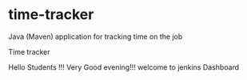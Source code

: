 # time-tracker
Java (Maven) application for tracking time on the job

Time tracker

Hello Students !!! Very Good evening!!! welcome to jenkins Dashboard
